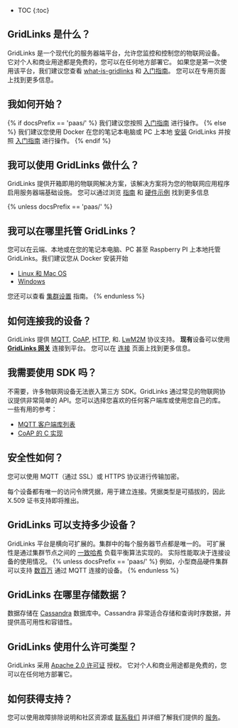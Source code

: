 * TOC
{:toc}


## GridLinks 是什么？

GridLinks 是一个现代化的服务器端平台，允许您监控和控制您的物联网设备。
它对个人和商业用途都是免费的，您可以在任何地方部署它。
如果您是第一次使用该平台，我们建议您查看 [what-is-gridlinks](/docs/{{docsPrefix}}getting-started-guides/what-is-thingsboard/)
和 [入门指南](/docs/{{docsPrefix}}getting-started-guides/helloworld/)。
您可以在专用页面上找到更多信息。

## 我如何开始？

{% if docsPrefix == 'paas/' %}
我们建议您按照 [入门指南](/docs/{{docsPrefix}}getting-started-guides/helloworld/) 进行操作。
{% else %}
我们建议您使用 Docker 在您的笔记本电脑或 PC 上本地 [安装](/docs/user-guide/install/{{docsPrefix}}installation-options/) GridLinks
并按照 [入门指南](/docs/{{docsPrefix}}getting-started-guides/helloworld/) 进行操作。
{% endif %}

## 我可以使用 GridLinks 做什么？

GridLinks 提供开箱即用的物联网解决方案，该解决方案将为您的物联网应用程序启用服务器端基础设施。
您可以通过浏览 [指南](/docs/{{docsPrefix}}user-guide/) 和 [硬件示例](/docs/{{docsPrefix}}guides/#AnchorIDHardwareSamples) 找到更多信息

{% unless docsPrefix == 'paas/' %}
## 我可以在哪里托管 GridLinks？

您可以在云端、本地或在您的笔记本电脑、PC 甚至 Raspberry PI 上本地托管 GridLinks。我们建议您从 Docker 安装开始
  
  - [Linux 和 Mac OS](/docs/user-guide/install/{{docsPrefix}}docker/) 
  - [Windows](/docs/user-guide/install/{{docsPrefix}}docker-windows/)

您还可以查看 [集群设置](/docs/user-guide/install/{{docsPrefix}}cluster-setup/) 指南。
{% endunless %}

## 如何连接我的设备？

GridLinks 提供
[MQTT](/docs/{{docsPrefix}}reference/mqtt-api), 
[CoAP](/docs/{{docsPrefix}}reference/coap-api), 
[HTTP](/docs/{{docsPrefix}}reference/http-api), 和.
[LwM2M](/docs/{{docsPrefix}}reference/lwm2m-api) 协议支持。
**现有**设备可以使用 **[GridLinks 网关](/docs/iot-gateway/what-is-iot-gateway/)** 连接到平台。
您可以在 [连接](/docs/{{docsPrefix}}reference/protocols/) 页面上找到更多信息。 

## 我需要使用 SDK 吗？

不需要，许多物联网设备无法嵌入第三方 SDK。GridLinks 通过常见的物联网协议提供非常简单的 API。您可以选择您喜欢的任何客户端库或使用您自己的库。
一些有用的参考：
 
 - [MQTT 客户端库列表](https://github.com/mqtt/mqtt.github.io/wiki/libraries) 
 - [CoAP 的 C 实现](https://libcoap.net/)

## 安全性如何？

您可以使用 MQTT（通过 SSL）或 HTTPS 协议进行传输加密。 

每个设备都有唯一的访问令牌凭据，用于建立连接。凭据类型是可插拔的，因此 X.509 证书支持即将推出。

## GridLinks 可以支持多少设备？

GridLinks 平台是横向可扩展的。集群中的每个服务器节点都是唯一的。
可扩展性是通过集群节点之间的 [一致哈希](https://en.wikipedia.org/wiki/Consistent_hashing) 负载平衡算法实现的。
实际性能取决于连接设备的使用情况。
{% unless docsPrefix == 'paas/' %}
例如，小型商品硬件集群可以支持 [数百万](/docs/{{docsPrefix}}reference/iot-platform-deployment-scenarios/#1-million-smart-meters-tco) 通过 MQTT 连接的设备。
{% endunless %}
  
## GridLinks 在哪里存储数据？

数据存储在 [Cassandra](https://cassandra.apache.org/) 数据库中。Cassandra 非常适合存储和查询时序数据，并提供高可用性和容错性。
 
## GridLinks 使用什么许可类型？

GridLinks 采用 [Apache 2.0 许可证](https://en.wikipedia.org/wiki/Apache_License#Version_2.0) 授权。
它对个人和商业用途都是免费的，您可以在任何地方部署它。

## 如何获得支持？

您可以使用故障排除说明和社区资源或 [联系我们](/docs/contact-us) 并详细了解我们提供的 [服务](/docs/services/)。